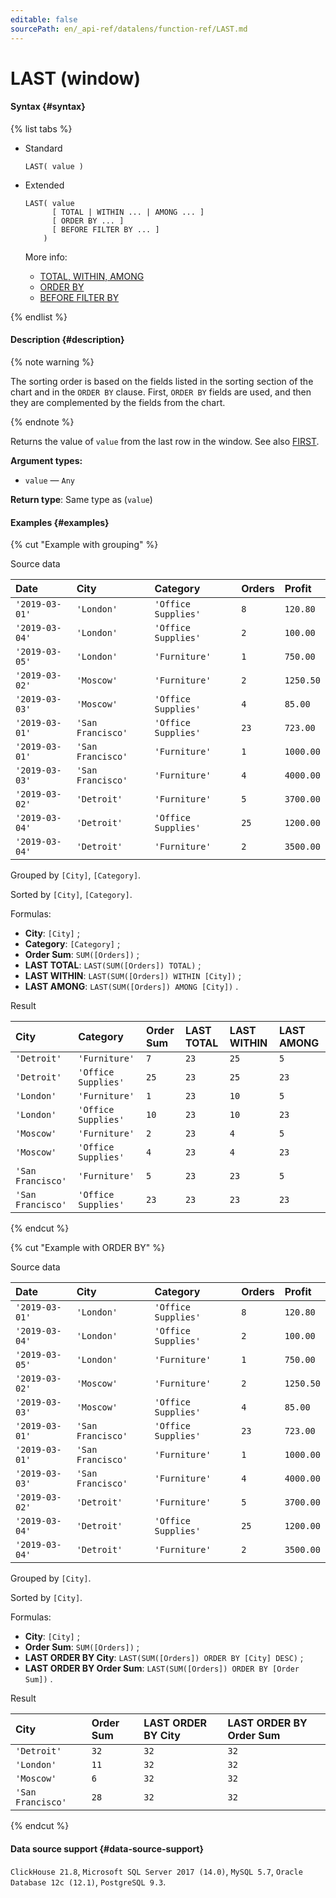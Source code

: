 ```yaml
---
editable: false
sourcePath: en/_api-ref/datalens/function-ref/LAST.md
---
```


# LAST (window)



#### Syntax {#syntax}

{% list tabs %}

- Standard

  ```
  LAST( value )
  ```

- Extended

  ```
  LAST( value
        [ TOTAL | WITHIN ... | AMONG ... ]
        [ ORDER BY ... ]
        [ BEFORE FILTER BY ... ]
      )
  ```

  More info:
  - [TOTAL, WITHIN, AMONG](window-functions.md#syntax-grouping)
  - [ORDER BY](window-functions.md#syntax-order-by)
  - [BEFORE FILTER BY](window-functions.md#syntax-before-filter-by)

{% endlist %}

#### Description {#description}

{% note warning %}

The sorting order is based on the fields listed in the sorting section of the chart and in the `ORDER BY` clause. First, `ORDER BY` fields are used, and then they are complemented by the fields from the chart.

{% endnote %}

Returns the value of `value` from the last row in the window. See also [FIRST](FIRST.md).

**Argument types:**
- `value` — `Any`


**Return type**: Same type as (`value`)

#### Examples {#examples}

{% cut "Example with grouping" %}


Source data

| **Date**       | **City**          | **Category**        | **Orders**   | **Profit**   |
|:---------------|:------------------|:--------------------|:-------------|:-------------|
| `'2019-03-01'` | `'London'`        | `'Office Supplies'` | `8`          | `120.80`     |
| `'2019-03-04'` | `'London'`        | `'Office Supplies'` | `2`          | `100.00`     |
| `'2019-03-05'` | `'London'`        | `'Furniture'`       | `1`          | `750.00`     |
| `'2019-03-02'` | `'Moscow'`        | `'Furniture'`       | `2`          | `1250.50`    |
| `'2019-03-03'` | `'Moscow'`        | `'Office Supplies'` | `4`          | `85.00`      |
| `'2019-03-01'` | `'San Francisco'` | `'Office Supplies'` | `23`         | `723.00`     |
| `'2019-03-01'` | `'San Francisco'` | `'Furniture'`       | `1`          | `1000.00`    |
| `'2019-03-03'` | `'San Francisco'` | `'Furniture'`       | `4`          | `4000.00`    |
| `'2019-03-02'` | `'Detroit'`       | `'Furniture'`       | `5`          | `3700.00`    |
| `'2019-03-04'` | `'Detroit'`       | `'Office Supplies'` | `25`         | `1200.00`    |
| `'2019-03-04'` | `'Detroit'`       | `'Furniture'`       | `2`          | `3500.00`    |

Grouped by `[City]`, `[Category]`.

Sorted by `[City]`, `[Category]`.

Formulas:

- **City**: `[City]` ;
- **Category**: `[Category]` ;
- **Order Sum**: `SUM([Orders])` ;
- **LAST TOTAL**: `LAST(SUM([Orders]) TOTAL)` ;
- **LAST WITHIN**: `LAST(SUM([Orders]) WITHIN [City])` ;
- **LAST AMONG**: `LAST(SUM([Orders]) AMONG [City])` .


Result

| **City**          | **Category**        | **Order Sum**   | **LAST TOTAL**   | **LAST WITHIN**   | **LAST AMONG**   |
|:------------------|:--------------------|:----------------|:-----------------|:------------------|:-----------------|
| `'Detroit'`       | `'Furniture'`       | `7`             | `23`             | `25`              | `5`              |
| `'Detroit'`       | `'Office Supplies'` | `25`            | `23`             | `25`              | `23`             |
| `'London'`        | `'Furniture'`       | `1`             | `23`             | `10`              | `5`              |
| `'London'`        | `'Office Supplies'` | `10`            | `23`             | `10`              | `23`             |
| `'Moscow'`        | `'Furniture'`       | `2`             | `23`             | `4`               | `5`              |
| `'Moscow'`        | `'Office Supplies'` | `4`             | `23`             | `4`               | `23`             |
| `'San Francisco'` | `'Furniture'`       | `5`             | `23`             | `23`              | `5`              |
| `'San Francisco'` | `'Office Supplies'` | `23`            | `23`             | `23`              | `23`             |

{% endcut %}

{% cut "Example with ORDER BY" %}


Source data

| **Date**       | **City**          | **Category**        | **Orders**   | **Profit**   |
|:---------------|:------------------|:--------------------|:-------------|:-------------|
| `'2019-03-01'` | `'London'`        | `'Office Supplies'` | `8`          | `120.80`     |
| `'2019-03-04'` | `'London'`        | `'Office Supplies'` | `2`          | `100.00`     |
| `'2019-03-05'` | `'London'`        | `'Furniture'`       | `1`          | `750.00`     |
| `'2019-03-02'` | `'Moscow'`        | `'Furniture'`       | `2`          | `1250.50`    |
| `'2019-03-03'` | `'Moscow'`        | `'Office Supplies'` | `4`          | `85.00`      |
| `'2019-03-01'` | `'San Francisco'` | `'Office Supplies'` | `23`         | `723.00`     |
| `'2019-03-01'` | `'San Francisco'` | `'Furniture'`       | `1`          | `1000.00`    |
| `'2019-03-03'` | `'San Francisco'` | `'Furniture'`       | `4`          | `4000.00`    |
| `'2019-03-02'` | `'Detroit'`       | `'Furniture'`       | `5`          | `3700.00`    |
| `'2019-03-04'` | `'Detroit'`       | `'Office Supplies'` | `25`         | `1200.00`    |
| `'2019-03-04'` | `'Detroit'`       | `'Furniture'`       | `2`          | `3500.00`    |

Grouped by `[City]`.

Sorted by `[City]`.

Formulas:

- **City**: `[City]` ;
- **Order Sum**: `SUM([Orders])` ;
- **LAST ORDER BY City**: `LAST(SUM([Orders]) ORDER BY [City] DESC)` ;
- **LAST ORDER BY Order Sum**: `LAST(SUM([Orders]) ORDER BY [Order Sum])` .


Result

| **City**          | **Order Sum**   | **LAST ORDER BY City**   | **LAST ORDER BY Order Sum**   |
|:------------------|:----------------|:-------------------------|:------------------------------|
| `'Detroit'`       | `32`            | `32`                     | `32`                          |
| `'London'`        | `11`            | `32`                     | `32`                          |
| `'Moscow'`        | `6`             | `32`                     | `32`                          |
| `'San Francisco'` | `28`            | `32`                     | `32`                          |

{% endcut %}


#### Data source support {#data-source-support}

`ClickHouse 21.8`, `Microsoft SQL Server 2017 (14.0)`, `MySQL 5.7`, `Oracle Database 12c (12.1)`, `PostgreSQL 9.3`.
